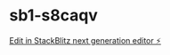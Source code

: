 # sb1-s8caqv

[Edit in StackBlitz next generation editor ⚡️](https://stackblitz.com/~/github.com/Nathfly26/sb1-s8caqv)